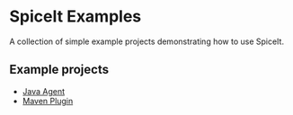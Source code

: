 # SpiceIt Examples

A collection of simple example projects demonstrating how to use SpiceIt.

## Example projects
- [Java Agent](spiceit-example-agent)
- [Maven Plugin](spiceit-example-maven-plugin)
